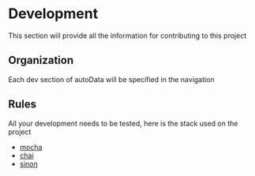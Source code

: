 # Development

This section will provide all the information for contributing to this project

## Organization

Each dev section of autoData will be specified in the navigation

## Rules

All your development needs to be tested, here is the stack used on the project

- [mocha](https://mochajs.org/)
- [chai](http://chaijs.com/)
- [sinon](http://sinonjs.org/)